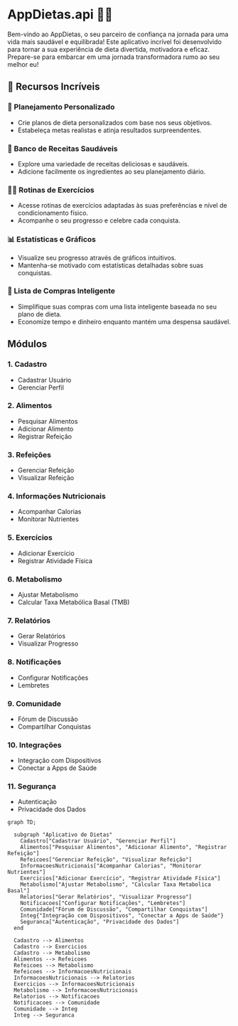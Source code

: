 # AppDietas.api 🍏💪

Bem-vindo ao AppDietas, o seu parceiro de confiança na jornada para uma vida mais saudável e equilibrada! Este aplicativo incrível foi desenvolvido para tornar a sua experiência de dieta divertida, motivadora e eficaz. Prepare-se para embarcar em uma jornada transformadora rumo ao seu melhor eu!

## 🌟 Recursos Incríveis

### 📅 Planejamento Personalizado
- Crie planos de dieta personalizados com base nos seus objetivos.
- Estabeleça metas realistas e atinja resultados surpreendentes.

### 🥗 Banco de Receitas Saudáveis
- Explore uma variedade de receitas deliciosas e saudáveis.
- Adicione facilmente os ingredientes ao seu planejamento diário.

### 🏋️‍♂️ Rotinas de Exercícios
- Acesse rotinas de exercícios adaptadas às suas preferências e nível de condicionamento físico.
- Acompanhe o seu progresso e celebre cada conquista.

### 📊 Estatísticas e Gráficos
- Visualize seu progresso através de gráficos intuitivos.
- Mantenha-se motivado com estatísticas detalhadas sobre suas conquistas.

### 🛒 Lista de Compras Inteligente
- Simplifique suas compras com uma lista inteligente baseada no seu plano de dieta.
- Economize tempo e dinheiro enquanto mantém uma despensa saudável.

## Módulos

### 1. Cadastro
- Cadastrar Usuário
- Gerenciar Perfil

### 2. Alimentos
- Pesquisar Alimentos
- Adicionar Alimento
- Registrar Refeição

### 3. Refeições
- Gerenciar Refeição
- Visualizar Refeição

### 4. Informações Nutricionais
- Acompanhar Calorias
- Monitorar Nutrientes

### 5. Exercícios
- Adicionar Exercício
- Registrar Atividade Física

### 6. Metabolismo
- Ajustar Metabolismo
- Calcular Taxa Metabólica Basal (TMB)

### 7. Relatórios
- Gerar Relatórios
- Visualizar Progresso

### 8. Notificações
- Configurar Notificações
- Lembretes

### 9. Comunidade
- Fórum de Discussão
- Compartilhar Conquistas

### 10. Integrações
- Integração com Dispositivos
- Conectar a Apps de Saúde

### 11. Segurança
- Autenticação
- Privacidade dos Dados

```
graph TD;

  subgraph "Aplicativo de Dietas"
    Cadastro["Cadastrar Usuário", "Gerenciar Perfil"]
    Alimentos["Pesquisar Alimentos", "Adicionar Alimento", "Registrar Refeição"]
    Refeicoes["Gerenciar Refeição", "Visualizar Refeição"]
    InformacoesNutricionais["Acompanhar Calorias", "Monitorar Nutrientes"]
    Exercicios["Adicionar Exercício", "Registrar Atividade Física"]
    Metabolismo["Ajustar Metabolismo", "Calcular Taxa Metabolica Basal"]
    Relatorios["Gerar Relatórios", "Visualizar Progresso"]
    Notificacoes["Configurar Notificações", "Lembretes"]
    Comunidade["Fórum de Discussão", "Compartilhar Conquistas"]
    Integ{"Integração com Dispositivos", "Conectar a Apps de Saúde"}
    Seguranca["Autenticação", "Privacidade dos Dados"]
  end

  Cadastro --> Alimentos
  Cadastro --> Exercicios
  Cadastro --> Metabolismo
  Alimentos --> Refeicoes
  Refeicoes --> Metabolismo
  Refeicoes --> InformacoesNutricionais
  InformacoesNutricionais --> Relatorios
  Exercicios --> InformacoesNutricionais
  Metabolismo --> InformacoesNutricionais
  Relatorios --> Notificacoes
  Notificacoes --> Comunidade
  Comunidade --> Integ
  Integ --> Seguranca
```
